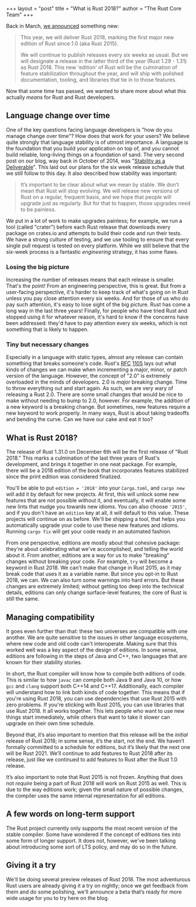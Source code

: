 +++
layout = "post"
title = "What is Rust 2018?"
author = "The Rust Core Team"
+++

Back in March, [we announced](https://blog.rust-lang.org/2018/03/12/roadmap.html) something new:

> This year, we will deliver Rust 2018, marking the first major new edition
> of Rust since 1.0 (aka Rust 2015).
> 
> We will continue to publish releases every six weeks as usual. But we will
> designate a release in the latter third of the year (Rust 1.29 - 1.31) as Rust 2018.
> This new 'edition' of Rust will be the culmination of feature
> stabilization throughout the year, and will ship with polished documentation,
> tooling, and libraries that tie in to those features.

Now that some time has passed, we wanted to share more about what this actually
*means* for Rust and Rust developers.

## Language change over time

One of the key questions facing language developers is "how do you manage
change over time"? How does that work for your users?  We believe quite
strongly that language stability is of utmost importance.  A language is the
foundation that you build your application on top of, and you cannot build
reliable, long-living things on a foundation of sand.  The very second post on
our blog, way back in October of 2014, was "[Stability as
a](https://blog.rust-lang.org/2014/10/30/Stability.html)
[Deliverable](https://blog.rust-lang.org/2014/10/30/Stability.html)". This laid
out our plans for the six week release schedule that we still follow to this
day. It also described how stability was important:

> It’s important to be clear about what we mean by stable. We don’t mean that
> Rust will stop evolving. We will release new versions of Rust on a regular,
> frequent basis, and we hope that people will upgrade just as regularly. But
> for that to happen, those upgrades need to be painless.

We put in a lot of work to make upgrades painless; for example, we run a tool
(called "crater") before each Rust release that downloads every package on
crates.io and attempts to build their code and run their tests. We have a
strong culture of testing, and we use tooling to ensure that every single
pull request is tested on every platform.
While we still believe that the six-week process is a fantastic *engineering*
strategy, it has some flaws.

### Losing the big picture

Increasing the number of releases means that each release is smaller. That's
the point! From an engineering perspective, this is great. But from a
user-facing perspective, it's harder to keep track of what's going on in Rust
unless you pay close attention every six weeks. And for those of us who do pay
such attention, it's easy to lose sight of the big picture. Rust has come a
long way in the last three years! Finally, for people who have tried Rust and
stopped using it for whatever reason, it's hard to know if the concerns have
been addressed: they'd have to pay attention every six weeks, which is not
something that is likely to happen.

### Tiny but necessary changes

Especially in a language with static types, almost any release can contain
something that breaks someone's code. Rust's
[RFC](https://github.com/rust-lang/rfcs/blob/master/text/1105-api-evolution.md)
[1105](https://github.com/rust-lang/rfcs/blob/master/text/1105-api-evolution.md)
lays out what kinds of changes we can make when incrementing a major, minor, or
patch version of the language.  However, the concept of "2.0" is extremely
overloaded in the minds of developers. 2.0 is *major* breaking change. Time to
throw everything out and start again. As such, we are very wary of releasing a
Rust 2.0.  There are some small changes that would be nice to make without
needing to bump to 2.0, however. For example, the addition of a new keyword is
a breaking change.  But sometimes, new features require a new keyword to work
properly.  In many ways, Rust is about taking tradeoffs and bending the curve.
Can we have our cake and eat it too?

## What is Rust 2018?

The release of Rust 1.31.0 on December 6th will be the first release of "Rust
2018." This marks a culmination of the last three years of Rust's development,
and brings it together in one neat package. For example, there will be a 2018
edition of the book that incorporates features stabilized since the print
edition was considered finalized.

You'll be able to put `edition = '2018'` into your `Cargo.toml`, and `cargo
new` will add it by default for new projects. At first, this will unlock
some new features that are not possible without it, and eventually, it will
enable some new lints that nudge you towards new idioms. You can also choose
`'2015'`, and if you don't have an `edition` key at all, it will default to
this value. These projects will continue on as before.  We'll be shipping a
tool, that helps you automatically upgrade your code to use these new features
and idioms. Running `cargo fix` will get your code ready in an automated
fashion.

From one perspective, editions are mostly about that cohesive package: they're
about celebrating what we've accomplished, and telling the world about it. From
another, editions are a way for us to make "breaking" changes without breaking
your code. For example, `try` will become a keyword in Rust 2018.  We can't
make that change in Rust 2015, as it may break code that uses it as a variable
name. But since you opt-in to Rust 2018, we can. We can also turn some warnings
into hard errors. But these changes are extremely limited; without getting too
deep into the technical details, editions can only change surface-level
features; the core of Rust is still the same.

## Managing compatibility

It goes even further than that: these two universes are compatible with one
another. We are quite sensitive to the issues in other language ecosystems,
where new code and old code can't interoperate. Making sure that this worked
well was a key aspect of the design of editions. In some sense, editions are
following in the steps of Java and C++, two languages that are known for their
stability stories.

In short, the Rust compiler will know how to compile both editions of code.
This is similar to how `javac` can compile both Java 9 and Java 10, or how
`gcc` and `clang` support both C++14 and C++17. Additionally, each compiler
will understand how to link both kinds of code together. This means that if
you're using Rust 2018, you can use dependencies that use Rust 2015 with zero
problems. If you're sticking with Rust 2015, you can use libraries that use
Rust 2018. It all works together.  This lets people who want to use new things
start immediately, while others that want to take it slower can upgrade on
their own time schedule.

Beyond that, it’s also important to mention that this release will be the
*initial* release of Rust 2018; in some sense, it’s the start, not the end.
We haven’t formally committed to a schedule for editions, but it’s likely
that the next one will be Rust 2021. We’ll continue to add features to Rust
2018 after its release, just like we continued to add features to Rust after
the Rust 1.0 release.

It’s also important to note that Rust 2015 is not frozen. Anything that does
not *require* being a part of Rust 2018 will work on Rust 2015 as well. This is
due to the way editions work; given the small nature of possible changes, the
compiler uses the same internal representation for all editions.

## A few words on long-term support

The Rust project currently only supports the most recent version of the stable
compiler. Some have wondered if the concept of editions ties into some form of
longer support. It does not, however, we've been talking about introducing some
sort of LTS policy, and may do so in the future.

## Giving it a try

We'll be doing several preview releases of Rust 2018. The most adventurous Rust
users are already giving it a try on nightly; once we get feedback from them
and do some polishing, we'll announce a beta that’s ready for more wide usage
for you to try here on the blog.
